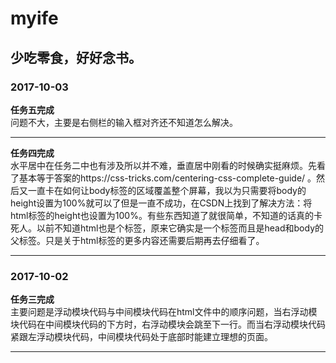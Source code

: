 myife
====
少吃零食，好好念书。
------- 

### 2017-10-03 #
**任务五完成**  
问题不大，主要是右侧栏的输入框对齐还不知道怎么解决。    

--------------------------------  
**任务四完成**  
水平居中在任务二中也有涉及所以并不难，垂直居中刚看的时候确实挺麻烦。先看了基本等于答案的https://css-tricks.com/centering-css-complete-guide/ 。然后又一直卡在如何让body标签的区域覆盖整个屏幕，我以为只需要将body的height设置为100%就可以了但是一直不成功，在CSDN上找到了解决方法：将html标签的height也设置为100%。有些东西知道了就很简单，不知道的话真的卡死人。以前不知道html也是个标签，原来它确实是一个标签而且是head和body的父标签。只是关于html标签的更多内容还需要后期再去仔细看了。  
  

----------------  
### 2017-10-02 #
**任务三完成**  
主要问题是浮动模块代码与中间模块代码在html文件中的顺序问题，当右浮动模块代码在中间模块代码的下方时，右浮动模块会跳至下一行。而当右浮动模块代码紧跟左浮动模块代码，中间模块代码处于底部时能建立理想的页面。  

 ----------------
